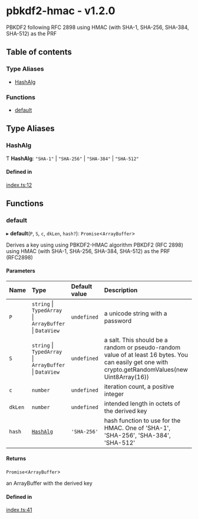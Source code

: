 # pbkdf2-hmac - v1.2.0

PBKDF2 following RFC 2898 using HMAC (with SHA-1, SHA-256, SHA-384, SHA-512) as the PRF

## Table of contents

### Type Aliases

- [HashAlg](API.md#hashalg)

### Functions

- [default](API.md#default)

## Type Aliases

### HashAlg

Ƭ **HashAlg**: ``"SHA-1"`` \| ``"SHA-256"`` \| ``"SHA-384"`` \| ``"SHA-512"``

#### Defined in

[index.ts:12](https://github.com/juanelas/pbkdf2-hmac/blob/3c7a6bb/src/ts/index.ts#L12)

## Functions

### default

▸ **default**(`P`, `S`, `c`, `dkLen`, `hash?`): `Promise`<`ArrayBuffer`\>

Derives a key using using PBKDF2-HMAC algorithm
PBKDF2 (RFC 2898) using HMAC (with SHA-1, SHA-256, SHA-384, SHA-512) as
the PRF (RFC2898)

#### Parameters

| Name | Type | Default value | Description |
| :------ | :------ | :------ | :------ |
| `P` | `string` \| `TypedArray` \| `ArrayBuffer` \| `DataView` | `undefined` | a unicode string with a password |
| `S` | `string` \| `TypedArray` \| `ArrayBuffer` \| `DataView` | `undefined` | a salt. This should be a random or pseudo-random value of at least 16 bytes. You can easily get one with crypto.getRandomValues(new Uint8Array(16)) |
| `c` | `number` | `undefined` | iteration count, a positive integer |
| `dkLen` | `number` | `undefined` | intended length in octets of the derived key |
| `hash` | [`HashAlg`](API.md#hashalg) | `'SHA-256'` | hash function to use for the HMAC. One of 'SHA-1', 'SHA-256', 'SHA-384', 'SHA-512' |

#### Returns

`Promise`<`ArrayBuffer`\>

an ArrayBuffer with the derived key

#### Defined in

[index.ts:41](https://github.com/juanelas/pbkdf2-hmac/blob/3c7a6bb/src/ts/index.ts#L41)
